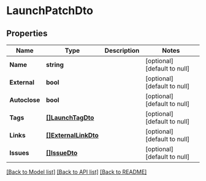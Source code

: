 # LaunchPatchDto

## Properties
Name | Type | Description | Notes
------------ | ------------- | ------------- | -------------
**Name** | **string** |  | [optional] [default to null]
**External** | **bool** |  | [optional] [default to null]
**Autoclose** | **bool** |  | [optional] [default to null]
**Tags** | [**[]LaunchTagDto**](LaunchTagDto.md) |  | [optional] [default to null]
**Links** | [**[]ExternalLinkDto**](ExternalLinkDto.md) |  | [optional] [default to null]
**Issues** | [**[]IssueDto**](IssueDto.md) |  | [optional] [default to null]

[[Back to Model list]](../README.md#documentation-for-models) [[Back to API list]](../README.md#documentation-for-api-endpoints) [[Back to README]](../README.md)

